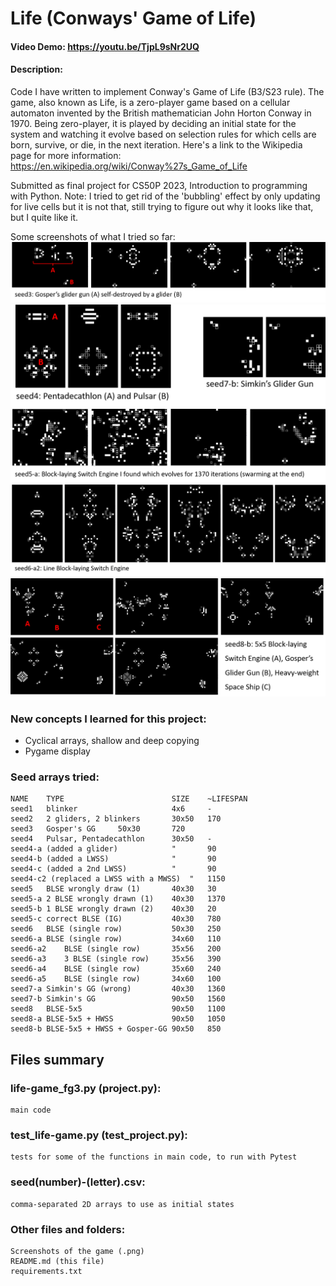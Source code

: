 # Life (Conways' Game of Life)
#### **Video Demo**: https://youtu.be/TjpL9sNr2UQ
#### **Description**:
Code I have written to implement Conway's Game of Life (B3/S23 rule). The game, also known as Life, is a zero-player game based on a cellular automaton invented by the British mathematician John Horton Conway in 1970. Being zero-player, it is played by deciding an initial state for the system and watching it evolve based on selection rules for which cells are born, survive, or die, in the next iteration.
Here's a link to the Wikipedia page for more information: https://en.wikipedia.org/wiki/Conway%27s_Game_of_Life

Submitted as final project for CS50P 2023, Introduction to programming with Python.
Note: I tried to get rid of the 'bubbling' effect by only updating for live cells but it is not that, still trying to figure out why it looks like that, but I quite like it.

Some screenshots of what I tried so far:
![Alt text](seed3_screens.png)
![Alt text](seeds4,7_screens.png)
![Alt text](seed5_screens.png)
![Alt text](seed6_screens.png)
![Alt text](seed8_screens.png)

### New concepts I learned for this project:
- Cyclical arrays, shallow and deep copying
- Pygame display

### Seed arrays tried:
    NAME	TYPE	                    SIZE	~LIFESPAN
    seed1	blinker             	    4x6     -
    seed2	2 gliders, 2 blinkers	    30x50	170
    seed3	Gosper's GG		50x30	    720
    seed4	Pulsar, Pentadecathlon	    30x50	-
    seed4-a	(added a glider)	        "	    90
    seed4-b (added a LWSS)		        "	    90
    seed4-c (added a 2nd LWSS)	        "	    90
    seed4-c2 (replaced a LWSS with a MWSS)	"	1150
    seed5	BLSE wrongly draw (1)	    40x30	30
    seed5-a	2 BLSE wrongly drawn (1)	40x30	1370	
    seed5-b 1 BLSE wrongly drawn (2)	40x30	20
    seed5-c correct BLSE (IG)	        40x30	780
    seed6	BLSE (single row)	        50x30	250
    seed6-a	BLSE (single row)	        34x60	110
    seed6-a2	BLSE (single row)	    35x56	200
    seed6-a3	3 BLSE (single row)	    35x56	390
    seed6-a4	BLSE (single row)	    35x60	240
    seed6-a5	BLSE (single row)	    34x60	100
    seed7-a Simkin's GG (wrong)	        40x30	1360
    seed7-b	Simkin's GG		            90x50	1560
    seed8	BLSE-5x5	                90x50	1100
    seed8-a	BLSE-5x5 + HWSS	            90x50	1050
    seed8-b BLSE-5x5 + HWSS + Gosper-GG	90x50	850



## Files summary
### life-game_fg3.py (project.py):
    main code
### test_life-game.py (test_project.py):
    tests for some of the functions in main code, to run with Pytest
### seed(number)-(letter).csv:
    comma-separated 2D arrays to use as initial states
### Other files and folders:
    Screenshots of the game (.png)
    README.md (this file)
    requirements.txt






